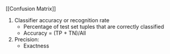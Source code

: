 [[Confusion Matrix]]

1. Classifier accuracy or recognition rate
	- Percentage of test set tuples that are correctly classified
	- Accuracy = (TP + TN)/All
2. Precision:
	- Exactness 